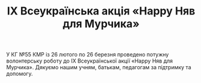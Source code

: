 ﻿---
title: ІХ Всеукраїнська акція «Happy Няв для Мурчика»
---

У КГ №55 КМР із 26 лютого по 26 березня проведено потужну волонтерську роботу до ІХ Всеукраїнської акції «Happy Няв для Мурчика». Дякуємо нашим учням, батькам, педагогам за підтримку та допомогу.

<slideshow />